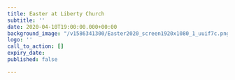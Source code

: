 ```yaml
---
title: Easter at Liberty Church
subtitle: ''
date: 2020-04-10T19:00:00.000+00:00
background_image: "/v1586341300/Easter2020_screen1920x1080_1_uuif7c.png"
logo: ''
call_to_action: []
expiry_date: 
published: false

---
```


